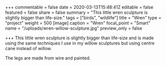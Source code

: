 +++
commentable = false
date = 2020-03-13T15:48:41Z
editable = false
featured = false
share = false
summary = "This little wren sculpture is slightly bigger than life-size."
tags = ["birds", "wildlife"]
title = "Wren"
type = "project"
weight = 500
[image]
caption = "Wren"
focal_point = "Smart"
name = "/uploads/wren-willow-sculpture.jpg"
preview_only = false

+++
This little wren sculpture is slightly bigger than life-size and is made using the same techniques I use in my willow sculptures but using centre cane instead of willow. 

The legs are made from wire and painted.
